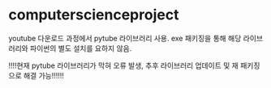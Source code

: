 # computerscienceproject

youtube 다운로드 과정에서 pytube 라이브러리 사용.
exe 패키징을 통해 해당 라이브러리와 파이썬의 별도 설치를 요하지 않음.

!!!!현재 pytube 라이브러리가 막혀 오류 발생, 추후 라이브러리 업데이트 및 재 패키징으로 해결 가능!!!!!!
